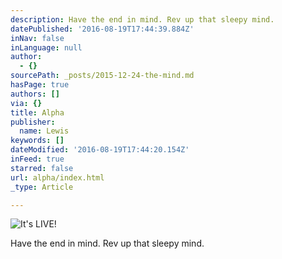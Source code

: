```yaml
---
description: Have the end in mind. Rev up that sleepy mind.
datePublished: '2016-08-19T17:44:39.884Z'
inNav: false
inLanguage: null
author:
  - {}
sourcePath: _posts/2015-12-24-the-mind.md
hasPage: true
authors: []
via: {}
title: Alpha
publisher:
  name: Lewis
keywords: []
dateModified: '2016-08-19T17:44:20.154Z'
inFeed: true
starred: false
url: alpha/index.html
_type: Article

---
```

![It's LIVE!](https://the-grid-user-content.s3-us-west-2.amazonaws.com/1cef04cf-fe29-497c-9d2a-317b04ce14a7.jpg)

Have the end in mind. Rev up that sleepy mind.